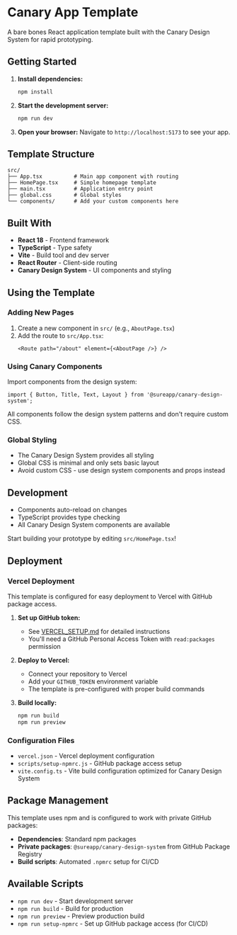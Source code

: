 # Canary App Template

A bare bones React application template built with the Canary Design System for rapid prototyping.

## Getting Started

1. **Install dependencies:**
   ```bash
   npm install
   ```

2. **Start the development server:**
   ```bash
   npm run dev
   ```

3. **Open your browser:**
   Navigate to `http://localhost:5173` to see your app.

## Template Structure

```
src/
├── App.tsx          # Main app component with routing
├── HomePage.tsx     # Simple homepage template
├── main.tsx         # Application entry point
├── global.css       # Global styles
└── components/      # Add your custom components here
```

## Built With

- **React 18** - Frontend framework
- **TypeScript** - Type safety
- **Vite** - Build tool and dev server
- **React Router** - Client-side routing
- **Canary Design System** - UI components and styling

## Using the Template

### Adding New Pages

1. Create a new component in `src/` (e.g., `AboutPage.tsx`)
2. Add the route to `src/App.tsx`:
   ```tsx
   <Route path="/about" element={<AboutPage />} />
   ```

### Using Canary Components

Import components from the design system:
```tsx
import { Button, Title, Text, Layout } from '@sureapp/canary-design-system';
```

All components follow the design system patterns and don't require custom CSS.

### Global Styling

- The Canary Design System provides all styling
- Global CSS is minimal and only sets basic layout
- Avoid custom CSS - use design system components and props instead

## Development

- Components auto-reload on changes
- TypeScript provides type checking
- All Canary Design System components are available

Start building your prototype by editing `src/HomePage.tsx`!

## Deployment

### Vercel Deployment

This template is configured for easy deployment to Vercel with GitHub package access.

1. **Set up GitHub token:**
   - See [VERCEL_SETUP.md](./VERCEL_SETUP.md) for detailed instructions
   - You'll need a GitHub Personal Access Token with `read:packages` permission

2. **Deploy to Vercel:**
   - Connect your repository to Vercel
   - Add your `GITHUB_TOKEN` environment variable
   - The template is pre-configured with proper build commands

3. **Build locally:**
   ```bash
   npm run build
   npm run preview
   ```

### Configuration Files

- `vercel.json` - Vercel deployment configuration
- `scripts/setup-npmrc.js` - GitHub package access setup
- `vite.config.ts` - Vite build configuration optimized for Canary Design System

## Package Management

This template uses npm and is configured to work with private GitHub packages:

- **Dependencies**: Standard npm packages
- **Private packages**: `@sureapp/canary-design-system` from GitHub Package Registry
- **Build scripts**: Automated `.npmrc` setup for CI/CD

## Available Scripts

- `npm run dev` - Start development server
- `npm run build` - Build for production
- `npm run preview` - Preview production build
- `npm run setup-npmrc` - Set up GitHub package access (for CI/CD) 